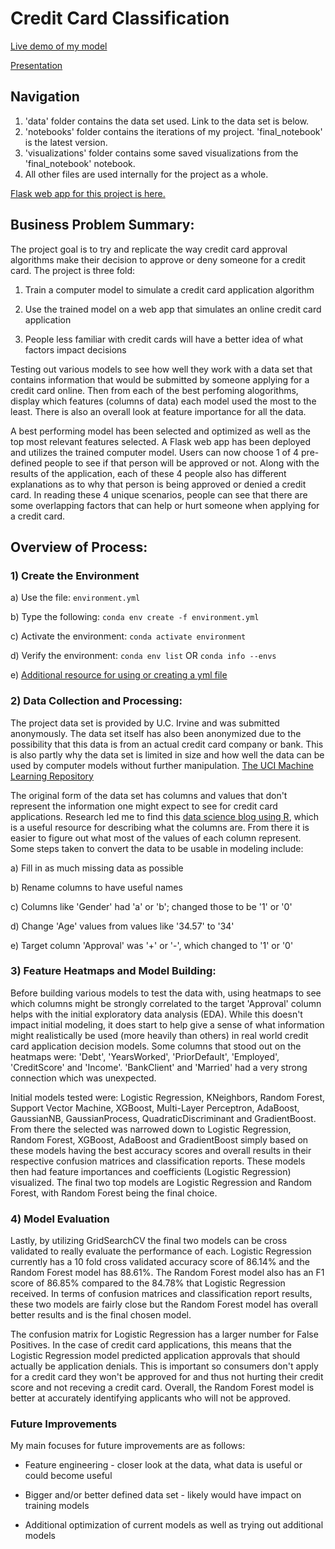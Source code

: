 # Credit Card Classification

[Live demo of my model](http://3.21.240.59/static/index.html)

[Presentation](https://docs.google.com/presentation/d/1KAX45m0vJLl9hF3pMOYaTrom7tYX2pT7DlNWmYQPaZs/edit?usp=sharing)

## Navigation

1) 'data' folder contains the data set used. Link to the data set is below.
2) 'notebooks' folder contains the iterations of my project. 'final_notebook' is the latest version.
3) 'visualizations' folder contains some saved visualizations from the 'final_notebook' notebook.
4) All other files are used internally for the project as a whole.

[Flask web app for this project is here.](https://github.com/calvintirrell/capstone-flask-app-template-012720)

## Business Problem Summary:
The project goal is to try and replicate the way credit card approval algorithms make their decision to approve or deny someone for a credit card. The project is three fold:

1) Train a computer model to simulate a credit card application algorithm

2) Use the trained model on a web app that simulates an online credit card application

3) People less familiar with credit cards will have a better idea of what factors impact decisions

Testing out various models to see how well they work with a data set that contains information that would be submitted by someone applying for a credit card online. Then from each of the best perfoming alogorithms, display which features (columns of data) each model used the most to the least. There is also an overall look at feature importance for all the data.

A best performing model has been selected and optimized as well as the top most relevant features selected. A Flask web app has been deployed and utilizes the trained computer model. Users can now choose 1 of 4 pre-defined people to see if that person will be approved or not. Along with the results of the application, each of these 4 people also has different explanations as to why that person is being approved or denied a credit card. In reading these 4 unique scenarios, people can see that there are some overlapping factors that can help or hurt someone when applying for a credit card.

## Overview of Process:

### 1) Create the Environment
a) Use the file: `environment.yml`

b) Type the following: `conda env create -f environment.yml`

c) Activate the environment: `conda activate environment`

d) Verify the environment: `conda env list` OR `conda info --envs`

e) [Additional resource for using or creating a yml file](https://docs.conda.io/projects/conda/en/latest/user-guide/tasks/manage-environments.html)

### 2) Data Collection and Processing:
The project data set is provided by U.C. Irvine and was submitted anonymously. The data set itself has also been anonymized due to the possibility that this data is from an actual credit card company or bank. This is also partly why the data set is  limited in size and how well the data can be used by computer models without further manipulation. [The UCI Machine Learning Repository](https://archive.ics.uci.edu/ml/datasets/credit+approval)

The original form of the data set has columns and values that don't represent the information one might expect to see for credit card applications. Research led me to find this [data science blog using R](https://nycdatascience.com/blog/student-works/credit-card-approval-analysis/), which is a useful resource for describing what the columns are. From there it is easier to figure out what most of the values of each column represent. Some steps taken to convert the data to be usable in modeling include:

a) Fill in as much missing data as possible

b) Rename columns to have useful names

c) Columns like 'Gender' had 'a' or 'b'; changed those to be '1' or '0'

d) Change 'Age' values from values like '34.57' to '34'

e) Target column 'Approval' was '+' or '-', which changed to '1' or '0'

### 3) Feature Heatmaps and Model Building:
Before building various models to test the data with, using heatmaps to see which columns might be strongly correlated to the target 'Approval' column helps with the initial exploratory data analysis (EDA). While this doesn't impact initial modeling, it does start to help give a sense of what information might realistically be used (more heavily than others) in real world credit card application decision models. Some columns that stood out on the heatmaps were: 'Debt', 'YearsWorked', 'PriorDefault', 'Employed', 'CreditScore' and 'Income'. 'BankClient' and 'Married' had a very strong connection which was unexpected.

Initial models tested were: Logistic Regression, KNeighbors, Random Forest, Support Vector Machine, XGBoost, Multi-Layer Perceptron, AdaBoost, GaussianNB, GaussianProcess, QuadraticDiscriminant and GradientBoost. From there the selected was narrowed down to Logistic Regression, Random Forest, XGBoost, AdaBoost and GradientBoost simply based on these models having the best accuracy scores and overall results in their respective confusion matrices and classification reports. These models then had feature importances and coefficients (Logistic Regression) visualized. The final two top models are Logistic Regression and Random Forest, with Random Forest being the final choice.

### 4) Model Evaluation
Lastly, by utilizing GridSearchCV the final two models can be cross validated to really evaluate the performance of each. Logistic Regression currently has a 10 fold cross validated accuracy score of 86.14% and the Random Forest model has 88.61%. The Random Forest model also has an F1 score of 86.85% compared to the 84.78% that Logistic Regression received. In terms of confusion matrices and classification report results, these two models are fairly close but the Random Forest model has overall better results and is the final chosen model.

The confusion matrix for Logistic Regression has a larger number for False Positives. In the case of credit card applications, this means that the Logistic Regression model predicted application approvals that should actually be application denials. This is important so consumers don't apply for a credit card they won't be approved for and thus not hurting their credit score and not receving a credit card. Overall, the Random Forest model is better at accurately identifying applicants who will not be approved.

### Future Improvements
My main focuses for future improvements are as follows:

- Feature engineering - closer look at the data, what data is useful or could become useful

- Bigger and/or better defined data set - likely would have impact on training models

- Additional optimization of current models as well as trying out additional models

